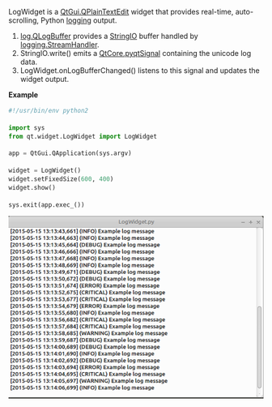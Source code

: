 LogWidget is a [QtGui.QPlainTextEdit](http://pyqt.sourceforge.net/Docs/PyQt4/qplaintextedit.html) widget that provides real-time, auto-scrolling, Python [logging](https://docs.python.org/2/library/logging.html) output.

1. [log.QLogBuffer](https://github.com/ryonsherman/qt/blob/master/log.py) provides a [StringIO](https://docs.python.org/2/library/stringio.html) buffer handled by [logging.StreamHandler](https://docs.python.org/2/library/logging.handlers.html#streamhandler).
2. StringIO.write() emits a [QtCore.pyqtSignal](http://pyqt.sourceforge.net/Docs/PyQt4/new_style_signals_slots.html#defining-new-signals-with-pyqtsignal) containing the unicode log data.
3. LogWidget.onLogBufferChanged() listens to this signal and updates the widget output.

**Example**
```python
#!/usr/bin/env python2

import sys
from qt.widget.LogWidget import LogWidget

app = QtGui.QApplication(sys.argv)

widget = LogWidget()
widget.setFixedSize(600, 400)
widget.show()

sys.exit(app.exec_())
```

![LogWidget](https://github.com/ryonsherman/qt/blob/master/widget/LogWidget/widget.png)
